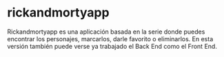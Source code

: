 # rickandmortyapp

Rickandmortyapp es una aplicación basada en la serie donde puedes encontrar los personajes, marcarlos, darle favorito o eliminarlos.
En esta versión también puede verse ya trabajado el Back End como el Front End.
